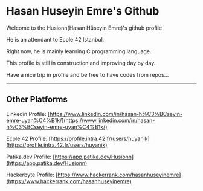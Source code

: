 # Hasan Huseyin Emre's Github

Welcome to the Husionn(Hasan Hüseyin Emre)'s github profile

He is an attendant to Ecole 42 Istanbul.

Right now, he is mainly learning C programming language.

This profile is still in construction and improving day by day.

Have a nice trip in profile and be free to have codes from repos...

***

## Other Platforms

Linkedin Profile: [https://www.linkedin.com/in/hasan-h%C3%BCseyin-emre-uyan%C4%B1k/](https://www.linkedin.com/in/hasan-h%C3%BCseyin-emre-uyan%C4%B1k/)

Ecole 42 Profile: [https://profile.intra.42.fr/users/huyanik](https://profile.intra.42.fr/users/huyanik)

Patika.dev Profile: [https://app.patika.dev/Husionn](https://app.patika.dev/Husionn)

Hackerbyte Profile: [https://www.hackerrank.com/hasanhuseyinemre](https://www.hackerrank.com/hasanhuseyinemre)


